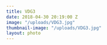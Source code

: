 ```yaml
---
title: VDG3
date: 2018-04-30 20:19:00 Z
image: "/uploads/VDG3.jpg"
thumbnail-image: "/uploads/VDG3.jpg"
layout: photo
---
```

